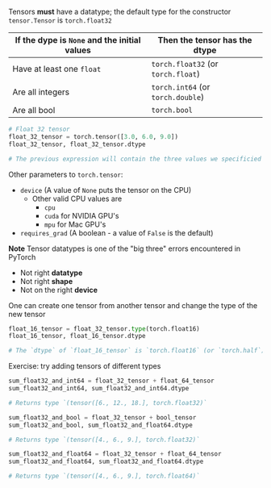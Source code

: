 Tensors **must** have a datatype; the default type for the constructor `tensor.Tensor` is `torch.float32`

| If the dype is `None` and the initial values | Then the tensor has the dtype      |
| -------------------------------------------- | ---------------------------------- |
| Have at least one `float`                    | `torch.float32` (or `torch.float`) |
| Are all integers                             | `torch.int64` (or `torch.double`)  |
| Are all bool                                 | `torch.bool`                       |
```python
# Float 32 tensor
float_32_tensor = torch.tensor([3.0, 6.0, 9.0])
float_32_tensor, float_32_tensor.dtype

# The previous expression will contain the three values we specificied and the tensor will be of type `torch.float32`
```

Other parameters to `torch.tensor`:

- `device`  (A value of `None` puts the tensor on the CPU)
	- Other valid CPU values are
		- `cpu`
		- `cuda` for NVIDIA GPU's
		- `mpu` for Mac GPU's
- `requires_grad` (A boolean - a value of `False` is the default)

**Note** Tensor datatypes is one of the "big three" errors encountered in PyTorch
- Not right **datatype**
- Not right **shape**
- Not on the right **device**

One can create one tensor from another tensor and change the type of the new tensor

```python
float_16_tensor = float_32_tensor.type(torch.float16)
float_16_tensor, float_16_tensor.dtype

# The `dtype` of `float_16_tensor` is `torch.float16` (or `torch.half`)
```

Exercise: try adding tensors of different types

```python
sum_float32_and_int64 = float_32_tensor + float_64_tensor
sum_float32_and_int64, sum_float32_and_int64.dtype

# Returns type `(tensor([6., 12., 18.], torch.float32)`
```

```python
sum_float32_and_bool = float_32_tensor + bool_tensor
sum_float32_and_bool, sum_float32_and_float64.dtype

# Returns type `(tensor([4., 6., 9.], torch.float32)`
```

```python
sum_float32_and_float64 = float_32_tensor + float_64_tensor
sum_float32_and_float64, sum_float32_and_float64.dtype

# Returns type `(tensor([4., 6., 9.], torch.float64)`
```